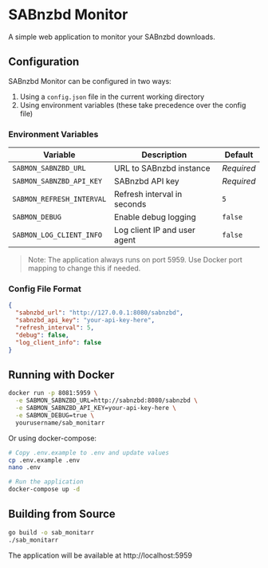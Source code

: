 # SABnzbd Monitor

A simple web application to monitor your SABnzbd downloads.

## Configuration

SABnzbd Monitor can be configured in two ways:

1. Using a `config.json` file in the current working directory
2. Using environment variables (these take precedence over the config file)

### Environment Variables

| Variable | Description | Default |
|----------|-------------|---------|
| `SABMON_SABNZBD_URL` | URL to SABnzbd instance | *Required* |
| `SABMON_SABNZBD_API_KEY` | SABnzbd API key | *Required* |
| `SABMON_REFRESH_INTERVAL` | Refresh interval in seconds | `5` |
| `SABMON_DEBUG` | Enable debug logging | `false` |
| `SABMON_LOG_CLIENT_INFO` | Log client IP and user agent | `false` |

> Note: The application always runs on port 5959. Use Docker port mapping to change this if needed.

### Config File Format

```json
{
  "sabnzbd_url": "http://127.0.0.1:8080/sabnzbd",
  "sabnzbd_api_key": "your-api-key-here",
  "refresh_interval": 5,
  "debug": false,
  "log_client_info": false
}
```

## Running with Docker

```bash
docker run -p 8081:5959 \
  -e SABMON_SABNZBD_URL=http://sabnzbd:8080/sabnzbd \
  -e SABMON_SABNZBD_API_KEY=your-api-key-here \
  -e SABMON_DEBUG=true \
  yourusername/sab_monitarr
```

Or using docker-compose:

```bash
# Copy .env.example to .env and update values
cp .env.example .env
nano .env

# Run the application
docker-compose up -d
```

## Building from Source

```bash
go build -o sab_monitarr
./sab_monitarr
```

The application will be available at http://localhost:5959
